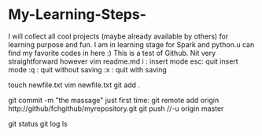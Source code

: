 # My-Learning-Steps-
I will collect all cool projects (maybe already available by others) for learning purpose and fun.
I am in learning stage for Spark and python.u can find my favorite codes in here :) This is a test of Github. Nit very straightforward however
vim readme.md
i  : insert mode
esc: quit insert mode
:q : quit without saving
:x : quit with saving

touch newfile.txt
vim newfile.txt
git add .

git commit -m "the massage"
just first time: git remote add origin http://github/fchgithub/myrepository.git 
git push //-u origin master

git status
git log
ls
